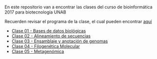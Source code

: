 En este repositorio van a encontrar las clases del curso de bioinformática 2017 para biotecnología UNAB

Recuerden revisar el programa de la clase, el cual pueden encontrar [aquí](https://github.com/bioinf-biotec/clases_bioinf/raw/master/Bioinformatica_2017_final.pdf)

- [Clase 01 - Bases de datos biológicas](https://github.com/bioinf-biotec/clases_bioinf/raw/master/c01_2017.pdf)  
- [Clase 02 - Alineamiento de secuencias](https://github.com/bioinf-biotec/clases_bioinf/raw/master/c02_2017.pdf)
- [Clase 03 - Ensamblaje y anotación de genomas](https://github.com/bioinf-biotec/clases_bioinf/raw/master/c03_2017.pdf)
- [Clase 04 - Filogenética Molecular](https://github.com/bioinf-biotec/clases_bioinf/raw/master/c04_2017.pdf)
- [Clase 05 - Metagenómica](https://github.com/bioinf-biotec/clases_bioinf/raw/master/c05_2017.pdf)